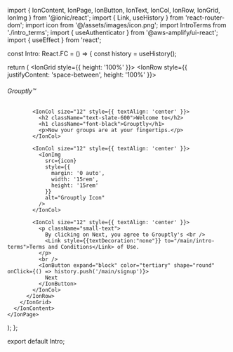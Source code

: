 import { IonContent, IonPage, IonButton, IonText, IonCol, IonRow, IonGrid, IonImg } from '@ionic/react';
import { Link, useHistory } from 'react-router-dom';
import icon from '@/assets/images/icon.png';
import IntroTerms from './intro_terms';
import { useAuthenticator } from '@aws-amplify/ui-react';
import { useEffect } from 'react';

const Intro: React.FC = () => {
  const history = useHistory();

  return (
    <IonPage>
      <IonContent className="ion-padding" fullscreen>
        <IonGrid style={{ height: '100%' }}>
          <IonRow style={{ justifyContent: 'space-between', height: '100%' }}>
            <IonCol size="auto">
              <IonText color="dark">
                <h6 className="bold-text">Grouptly™</h6>
              </IonText>
            </IonCol>

            <IonCol size="12" style={{ textAlign: 'center' }}>
              <h2 className="text-slate-600">Welcome to</h2>
              <h1 className="font-black">Grouptly</h1>
              <p>Now your groups are at your fingertips.</p>
            </IonCol>

            <IonCol size="12" style={{ textAlign: 'center' }}>
              <IonImg
                src={icon}
                style={{
                  margin: '0 auto',
                  width: '15rem',
                  height: '15rem'
                }}
                alt="Grouptly Icon"
              />
            </IonCol>

            <IonCol size="12" style={{ textAlign: 'center' }}>
              <p className="small-text">
                By clicking on Next, you agree to Grouptly's <br />
                <Link style={{textDecoration:"none"}} to="/main/intro-terms">Terms and Conditions</Link> of Use.
              </p>
              <br />
              <IonButton expand="block" color="tertiary" shape="round" onClick={() => history.push('/main/signup')}>
                Next
              </IonButton>
            </IonCol>
          </IonRow>
        </IonGrid>
      </IonContent>
    </IonPage>
  );
};

export default Intro;

